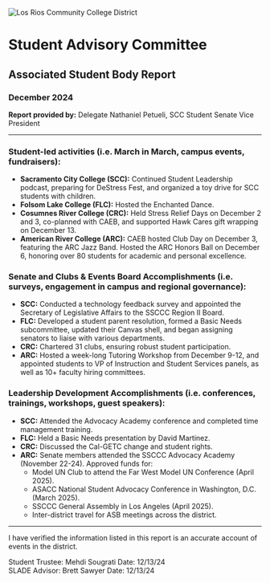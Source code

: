 <!-- Page 1 -->
![Los Rios Community College District](https://www.losrios.edu/images/logo.png)

# Student Advisory Committee

## Associated Student Body Report

### December 2024

**Report provided by:** Delegate Nathaniel Petueli, SCC Student Senate Vice President

---

### Student-led activities (i.e. March in March, campus events, fundraisers):
- **Sacramento City College (SCC):** Continued Student Leadership podcast, preparing for DeStress Fest, and organized a toy drive for SCC students with children.
- **Folsom Lake College (FLC):** Hosted the Enchanted Dance.
- **Cosumnes River College (CRC):** Held Stress Relief Days on December 2 and 3, co-planned with CAEB, and supported Hawk Cares gift wrapping on December 13.
- **American River College (ARC):** CAEB hosted Club Day on December 3, featuring the ARC Jazz Band. Hosted the ARC Honors Ball on December 6, honoring over 80 students for academic and personal excellence.

### Senate and Clubs & Events Board Accomplishments (i.e. surveys, engagement in campus and regional governance):
- **SCC:** Conducted a technology feedback survey and appointed the Secretary of Legislative Affairs to the SSCCC Region II Board.
- **FLC:** Developed a student parent resolution, formed a Basic Needs subcommittee, updated their Canvas shell, and began assigning senators to liaise with various departments.
- **CRC:** Chartered 31 clubs, ensuring robust student participation.
- **ARC:** Hosted a week-long Tutoring Workshop from December 9-12, and appointed students to VP of Instruction and Student Services panels, as well as 10+ faculty hiring committees.

### Leadership Development Accomplishments (i.e. conferences, trainings, workshops, guest speakers):
- **SCC:** Attended the Advocacy Academy conference and completed time management training.
- **FLC:** Held a Basic Needs presentation by David Martinez.
- **CRC:** Discussed the Cal-GETC change and student rights.
- **ARC:** Senate members attended the SSCCC Advocacy Academy (November 22-24). Approved funds for:
  - Model UN Club to attend the Far West Model UN Conference (April 2025).
  - ASACC National Student Advocacy Conference in Washington, D.C. (March 2025).
  - SSCCC General Assembly in Los Angeles (April 2025).
  - Inter-district travel for ASB meetings across the district.

---

I have verified the information listed in this report is an accurate account of events in the district.
<!-- Page 2 -->
Student Trustee: Mehdi Sougrati  Date: 12/13/24  
SLADE Advisor: Brett Sawyer  Date: 12/13/24  
